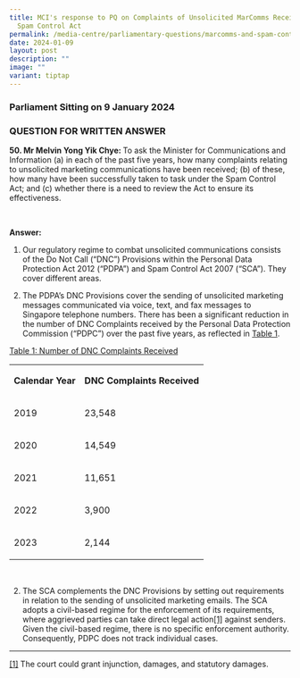 ```yaml
---
title: MCI's response to PQ on Complaints of Unsolicited MarComms Received and
  Spam Control Act
permalink: /media-centre/parliamentary-questions/marcomms-and-spam-control-act/
date: 2024-01-09
layout: post
description: ""
image: ""
variant: tiptap
---
```

<h3>Parliament Sitting on 9 January 2024</h3><h3>QUESTION FOR WRITTEN ANSWER</h3><p><strong>50. Mr Melvin Yong Yik Chye: </strong>To ask the Minister for Communications and Information (a) in each of the past five years, how many complaints relating to unsolicited marketing communications have been received; (b) of these, how many have been successfully taken to task under the Spam Control Act; and (c) whether there is a need to review the Act to ensure its effectiveness.&nbsp;</p><p>&nbsp;</p><p><strong>Answer:&nbsp;&nbsp;</strong></p><ol data-tight="true" class="tight"><li><p>Our regulatory regime to combat unsolicited communications consists of the Do Not Call (“DNC”) Provisions within the Personal Data Protection Act 2012 (“PDPA”) and Spam Control Act 2007 (“SCA”). They cover different areas.</p><p></p></li><li><p>The PDPA’s DNC Provisions cover the sending of unsolicited marketing messages communicated via voice, text, and fax messages to Singapore telephone numbers. There has been a significant reduction in the number of DNC Complaints received by the Personal Data Protection Commission (“PDPC”) over the past five years, as reflected in <u>Table 1</u>.</p></li></ol><p><u>Table 1: Number of DNC Complaints Received</u></p><table><tbody><tr><td rowspan="1" colspan="1"><p><strong>Calendar Year</strong></p></td><td rowspan="1" colspan="1"><p><strong>DNC Complaints Received</strong></p></td></tr><tr><td rowspan="1" colspan="1"><p>2019</p></td><td rowspan="1" colspan="1"><p>23,548</p></td></tr><tr><td rowspan="1" colspan="1"><p>2020</p></td><td rowspan="1" colspan="1"><p>14,549</p></td></tr><tr><td rowspan="1" colspan="1"><p>2021</p></td><td rowspan="1" colspan="1"><p>11,651</p></td></tr><tr><td rowspan="1" colspan="1"><p>2022</p></td><td rowspan="1" colspan="1"><p>3,900</p></td></tr><tr><td rowspan="1" colspan="1"><p>2023</p></td><td rowspan="1" colspan="1"><p>2,144</p></td></tr></tbody></table><p>&nbsp;</p><ol start="2" data-tight="true" class="tight"><li><p>The SCA complements the DNC Provisions by setting out requirements in relation to the sending of unsolicited marketing emails. The SCA adopts a civil-based regime for the enforcement of its requirements, where aggrieved parties can take direct legal action<a href="#_ftn1" rel="noopener noreferrer nofollow" target="_blank">[1]</a> against senders. Given the civil-based regime, there is no specific enforcement authority. Consequently, PDPC does not track individual cases.</p></li></ol><p></p><hr><p><a href="#_ftnref1" rel="noopener noreferrer nofollow" target="_blank">[1]</a> The court could grant injunction, damages, and statutory damages.</p>